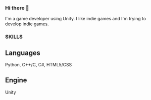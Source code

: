 ### Hi there 👋
I'm a game developer using Unity.
I like indie games and I'm trying to develop indie games.

### SKILLS

## Languages
Python, C++/C, C#, HTML5/CSS
## Engine
Unity

<!--
**Jinho227/Jinho227** is a ✨ _special_ ✨ repository because its `README.md` (this file) appears on your GitHub profile.

Here are some ideas to get you started:

- 🔭 I’m currently working on ...
- 🌱 I’m currently learning ...
- 👯 I’m looking to collaborate on ...
- 🤔 I’m looking for help with ...
- 💬 Ask me about ...
- 📫 How to reach me: ...
- 😄 Pronouns: ...
- ⚡ Fun fact: ...
-->
